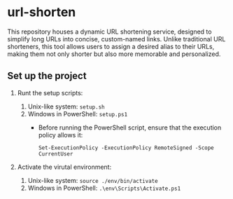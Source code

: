 # url-shorten
This repository houses a dynamic URL shortening service, designed to simplify long URLs into concise, custom-named links. Unlike traditional URL shorteners, this tool allows users to assign a desired alias to their URLs, making them not only shorter but also more memorable and personalized.

## Set up the project

1. Runt the setup scripts:
    1. Unix-like system: ```setup.sh```
    2. Windows in PowerShell: ```setup.ps1```
        - Before running the PowerShell script, ensure that the execution policy allows it:

            ```Set-ExecutionPolicy -ExecutionPolicy RemoteSigned -Scope CurrentUser```

2. Activate the virutal environment:
   1. Unix-like system: ```source ./env/bin/activate```
   2. Windows in PowerShell: ```.\env\Scripts\Activate.ps1```



    
    

